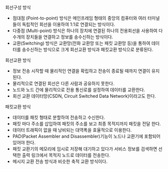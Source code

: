 회선구성 방식

- 점대점 (Point-to-point) 방식은 메인프레임 형태의 중앙의 컴퓨터와 여러 터미널들이 독립적인 회선을 이용하여 1:1로 연결되는 방식이다.
- 다중점 (Multi-point) 방식은 하나의 장치에 연결된 하나의 전용회선을 사용하여 다수개의 장치들을 연결하고 정보를 송수신하는 방식이다.
- 교환(Switching) 방식은 교환망(전화 교환망 또는 패킷 교환망 등)을 통하여 데이터를 송수신하는 방식으로 크게 회선교환 방식과 패킷교환 방식으로 분류된다.


회선교환 방식

- 정보 전송 시작할 때 물리적인 연결을 확립하고 전송이 종료될 때까지 연결이 유지된다.
- 물리적으로 연결된 회선은 다른 사람과 공유하지 못한다.
- 노드와 노드 간에 물리적으로 전용 통신로를 설정하여 데이터를 교환한다.
- 회선 교환 데이터망(CSDN, Circuit Switched Data Network)이라고도 한다.


패킷교환 방식

- 데이터를 패킷 형태로 분할하여 전송하고 수신한다.
- 패킷 마다 주소를 삽입하여 패킷의 주소를 보고 최종 목적지까지 패킷을 전달 한다.
- 데이터 트래픽이 없을 때 낭비되는 대역폭을 효율적으로 이용한다.
- PAD(Packet Assembler and Disassembler)기능이 노드나 교환기에 포함되어 있어야 한다.
- 패킷 교환기의 메모리에 임시로 저장해 대기하고 있다가 서비스 정보를 검색하면 선택한 출력 링크에서 목적지 노드로 데이터를 전송한다.
- 메시지 교환 전송 방식과 비슷한 축적 교환 방식이다.

